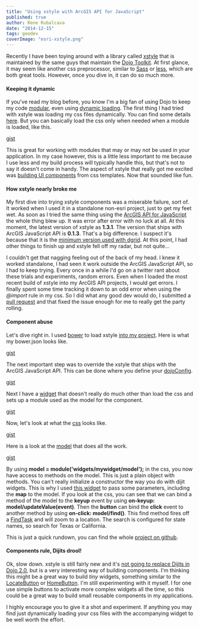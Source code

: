 ```yaml
---
title: "Using xstyle with ArcGIS API for JavaScript"
published: true
author: Rene Rubalcava
date: "2014-12-15"
tags: geodev
coverImage: "esri-xstyle.png"
---
```


Recently I have been toying around with a library called [xstyle](http://sitepen.github.io/xstyle/) that is maintained by the same guys that maintain the [Dojo Toolkit](http://www.sitepen.com/). At first glance, it may seem like another css preprocessor, similar to [Sass](http://sass-lang.com/) or [less](http://lesscss.org/), which are both great tools. However, once you dive in, it can do so much more.

#### Keeping it dynamic

If you've read my blog before, you know I'm a big fan of using Dojo to keep my code [modular](http://odoe.net/blog/embrace-your-modules/), even using [dynamic loading](http://odoe.net/blog/modularized-arcgis-js-overboard/). The first thing I had tried with xstyle was loading my css files dynamically. You can find some details [here](http://www.sitepen.com/blog/2014/07/02/dojo-faq-dynamically-loading-css/). But you can basically load the css only when needed when a module is loaded, like this.

[gist](https://gist.github.com/odoe/6d3dc6ec5df98f89f7d6)

This is great for working with modules that may or may not be used in your application. In my case however, this is a little less important to me because I use less and my build process will typically handle this, but that's not to say it doesn't come in handy. The aspect of xstyle that really got me excited was [building UI components](http://www.sitepen.com/blog/2013/09/17/building-ui-components-with-xstyle/) from css templates. Now that sounded like fun.

#### How xstyle nearly broke me

My first dive into trying xstyle components was a miserable failure, sort of. It worked when I used it in a standalone non-esri project, just to get my feet wet. As soon as I tried the same thing using the [ArcGIS API for JavaScript](https://developers.arcgis.com/javascript) the whole thing blew up. It was error after error with no luck at all. At this moment, the latest version of xstyle as **1.3.1**. The version that ships with ArcGIS JavaScript API is **0.1.3**. That's a big difference. I suspect it's because that it is the [minimum version used with dgrid](https://github.com/SitePen/dgrid/blob/342e344a92fe29f312937cb1fc780c4efb644451/bower.json). At this point, I had other things to finish up and xstyle fell off my radar, but not quite...

I couldn't get that nagging feeling out of the back of my head. I knew it worked standalone, I had seen it work outside the ArcGIS JavaScript API, so I had to keep trying. Every once in a while I'd go on a twitter rant about these trials and experiments, random errors. Even when I loaded the most recent build of xstyle into my ArcGIS API projects, I would get errors. I finally spent some time tracking it down to an odd error when using the _@import_ rule in my css. So I did what any good dev would do, I submitted a [pull request](https://github.com/kriszyp/xstyle/pull/35) and that fixed the issue enough for me to really get the party rolling.

#### Component abuse

Let's dive right in. I used [bower](http://bower.io/) to load xstyle [into my project](https://github.com/odoe/esri-xstyle/blob/master/bower.json). Here is what my bower.json looks like.

[gist](https://gist.github.com/odoe/3343c0049ce72b1cf9ca)

The next important step was to override the xstyle that ships with the ArcGIS JavaScript API. This can be done where you define your [dojoConfig](https://github.com/odoe/esri-xstyle/blob/master/app/js/run.js).

[gist](https://gist.github.com/odoe/816c0d18ca6f3ebbd594)

Next I have a [widget](https://github.com/odoe/esri-xstyle/blob/master/app/js/widgets/mywidget/mywidget.js) that doesn't really do much other than load the css and sets up a module used as the model for the component.

[gist](https://gist.github.com/odoe/7d33bc9ccda0d389c232)

Now, let's look at what the [css](https://github.com/odoe/esri-xstyle/blob/master/app/js/widgets/mywidget/css/mywidget.css) looks like.

[gist](https://gist.github.com/odoe/e4adb3bdca1b829f0403)

Here is a look at the [model](https://github.com/odoe/esri-xstyle/blob/master/app/js/widgets/mywidget/model.js) that does all the work.

[gist](https://gist.github.com/odoe/8aa12f4e68ca328b549c)

By using **model = module('widgets/mywidget/model');** in the css, you now have access to methods on the model. This is just a plain object with methods. You can't really initialize a constructor the way you do with dijit widgets. This is why I used [this widget](https://github.com/odoe/esri-xstyle/blob/master/app/js/widgets/mywidget/mywidget.js) to pass some parameters, including the **map** to the model. If you look at the css, you can see that we can bind a method of the model to the **keyup** event by using **on-keyup: model/updateValue(event)**. Then the **button** can bind the **click** event to another method by using **on-click: model/find()**. This find method fires off a [FindTask](https://developers.arcgis.com/javascript/jsapi/findtask-amd.html) and will zoom to a location. The search is configured for state names, so search for Texas or California.

This is just a quick rundown, you can find the whole [project on github](https://github.com/odoe/esri-xstyle).

#### Components rule, Dijits drool!

Ok, slow down. xstyle is still fairly new and it's [not going to replace Dijits in Dojo 2.0](http://www.sitepen.com/blog/2013/08/29/goals-and-philosophy-of-xstyle/#comment-1027171401), but is a very interesting way of building components. I'm thinking this might be a great way to build _tiny_ widgets, something similar to the [LocateButton](https://developers.arcgis.com/javascript/jsapi/locatebutton-amd.html) or [HomeButton](https://developers.arcgis.com/javascript/jsapi/homebutton-amd.html). I'm still experimenting with it myself. I for one use simple buttons to activate more complex widgets all the time, so this could be a great way to build small reusable components in my applications.

I highly encourage you to give it a shot and experiment. If anything you may find just dynamically loading your css files with the accompanying widget to be well worth the effort.
